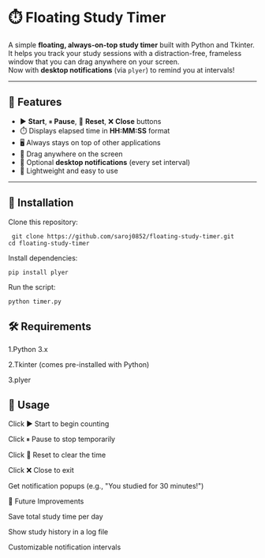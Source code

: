 # ⏱️ Floating Study Timer  

A simple **floating, always-on-top study timer** built with Python and Tkinter.  
It helps you track your study sessions with a distraction-free, frameless window that you can drag anywhere on your screen.  
Now with **desktop notifications** (via `plyer`) to remind you at intervals!  

---

## 🚀 Features  
- ▶ **Start**, ⏸ **Pause**, 🔄 **Reset**, ❌ **Close** buttons  
- ⏱️ Displays elapsed time in **HH:MM:SS** format  
- 🖥️ Always stays on top of other applications  
- 📍 Drag anywhere on the screen  
- 🔔 Optional **desktop notifications** (every set interval)  
- 🎯 Lightweight and easy to use  

---
## 📂 Installation  
Clone this repository: 
   
     git clone https://github.com/saroj0852/floating-study-timer.git
    cd floating-study-timer
   
Install dependencies:

    pip install plyer
Run the script:

    python timer.py

## 🛠️ Requirements

1.Python 3.x

2.Tkinter (comes pre-installed with Python)

3.plyer

## 🎯 Usage

Click ▶ Start to begin counting

Click ⏸ Pause to stop temporarily

Click 🔄 Reset to clear the time

Click ❌ Close to exit

Get notification popups (e.g., "You studied for 30 minutes!")

📌 Future Improvements

Save total study time per day

Show study history in a log file

Customizable notification intervals
